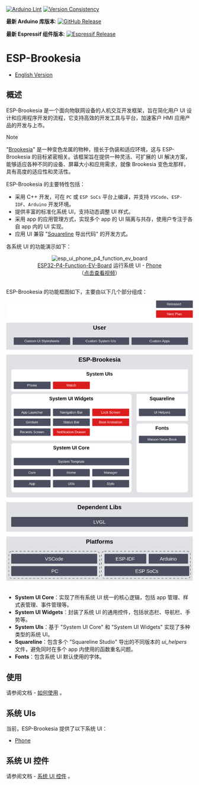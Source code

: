 [![Arduino Lint](https://github.com/espressif/esp-brookesia/actions/workflows/arduino_lint.yml/badge.svg)](https://github.com/espressif/esp-brookesia/actions/workflows/arduino_lint.yml) [![Version Consistency](https://github.com/espressif/esp-brookesia/actions/workflows/check_lib_versions.yml/badge.svg)](https://github.com/espressif/esp-brookesia/actions/workflows/check_lib_versions.yml)

**最新 Arduino 库版本**: [![GitHub Release](https://img.shields.io/github/v/release/espressif/esp-brookesia)](https://github.com/espressif/esp-brookesia/releases)

**最新 Espressif 组件版本**: [![Espressif Release](https://components.espressif.com/components/espressif/esp-brookesia/badge.svg)](https://components.espressif.com/components/espressif/esp-brookesia)

# ESP-Brookesia

* [English Version](./README.md)

## 概述

ESP-Brookesia 是一个面向物联网设备的人机交互开发框架，旨在简化用户 UI 设计和应用程序开发的流程，它支持高效的开发工具与平台，加速客户 HMI 应用产品的开发与上市。

> [!NOTE]
> "[Brookesia](https://en.wikipedia.org/wiki/Brookesia)" 是一种变色龙属的物种，擅长于伪装和适应环境，这与 ESP-Brookesia 的目标紧密相关。该框架旨在提供一种灵活、可扩展的 UI 解决方案，能够适应各种不同的设备、屏幕大小和应用需求，就像 Brookesia 变色龙那样，具有高度的适应性和灵活性。

ESP-Brookesia 的主要特性包括：

- 采用 C++ 开发，可在 `PC` 或 `ESP SoCs` 平台上编译，并支持 `VSCode`、`ESP-IDF`、`Arduino` 开发环境。
- 提供丰富的标准化系统 UI，支持动态调整 UI 样式。
- 采用 app 的应用管理方式，实现多个 app 的 UI 隔离与共存，使用户专注于各自 app 内的 UI 实现。
- 应用 UI 兼容 "[Squareline](https://squareline.io/) 导出代码" 的开发方式。

各系统 UI 的功能演示如下：

<div align="center">
    <img src="https://dl.espressif.com/AE/esp-dev-kits/esp_ui_phone_p4_function_ev_board_1024_600_2.gif" alt ="esp_ui_phone_p4_function_ev_board">
</div>

<div align="center">
    <a href="https://docs.espressif.com/projects/esp-dev-kits/zh_CN/latest/esp32p4/esp32-p4-function-ev-board/index.html">ESP32-P4-Function-EV-Board</a> 运行系统 UI - <a href="./docs/system_ui_phone_CN.md">Phone</a>
    <br>
    （<a href="https://dl.espressif.com/AE/esp-dev-kits/esp_ui_phone_demo_1024_600_compress.mp4">点击查看视频</a>）
</div>
<br>

ESP-Brookesia 的功能框图如下，主要由以下几个部分组成：

<div align="center">
    <img src="docs/_static/readme/block_diagram.png" alt ="block_diagram" width="600">
</div>
<br>

- **System UI Core**：实现了所有系统 UI 统一的核心逻辑，包括 app 管理、样式表管理、事件管理等。
- **System UI Widgets**：封装了系统 UI 的通用控件，包括状态栏、导航栏、手势等。
- **System UIs**：基于 "System UI Core" 和 "System UI Widgets" 实现了多种类型的系统 UI。
- **Squareline**：包含多个 "Squareline Studio" 导出的不同版本的 *ui_helpers* 文件，避免同时在多个 app 内使用的函数重名问题。
- **Fonts**：包含系统 UI 默认使用的字体。

## 使用

请参阅文档 - [如何使用](./docs/how_to_use_CN.md) 。

## 系统 UIs

当前，ESP-Brookesia 提供了以下系统 UI：

- [Phone](./docs/system_ui_phone_CN.md)

## 系统 UI 控件

请参阅文档 - [系统 UI 控件](./docs/system_ui_widgets_CN.md) 。
